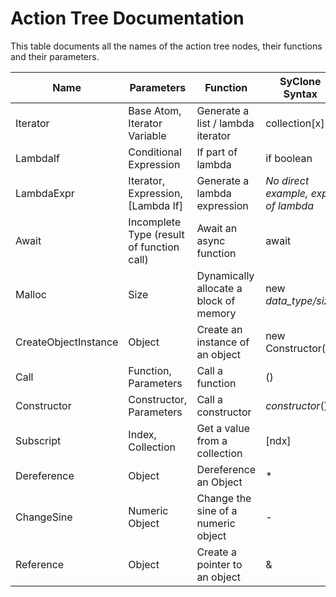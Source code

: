 # Action Tree Documentation
This table documents all the names of the action tree nodes, their functions and their parameters.

| Name | Parameters | Function | SyClone Syntax |
| ---- | -----------| -------- | -------------- |
| Iterator | Base Atom, Iterator Variable | Generate a list / lambda iterator | collection\[x\] |
| LambdaIf | Conditional Expression | If part of lambda | if boolean |
| LambdaExpr | Iterator, Expression, \[Lambda If\] | Generate a lambda expression | *No direct example, expr of lambda* |
| Await | Incomplete Type (result of function call) | Await an async function | await |
| Malloc | Size | Dynamically allocate a block of memory | new *data_type/size*|
| CreateObjectInstance | Object | Create an instance of an object | new Constructor() |
| Call | Function, Parameters | Call a function | () |
| Constructor | Constructor, Parameters | Call a constructor | *constructor*() |
| Subscript | Index, Collection | Get a value from a collection | \[ndx\] |
| Dereference | Object | Dereference an Object | * |
| ChangeSine | Numeric Object | Change the sine of a numeric object | - |
| Reference | Object | Create a pointer to an object | & |


